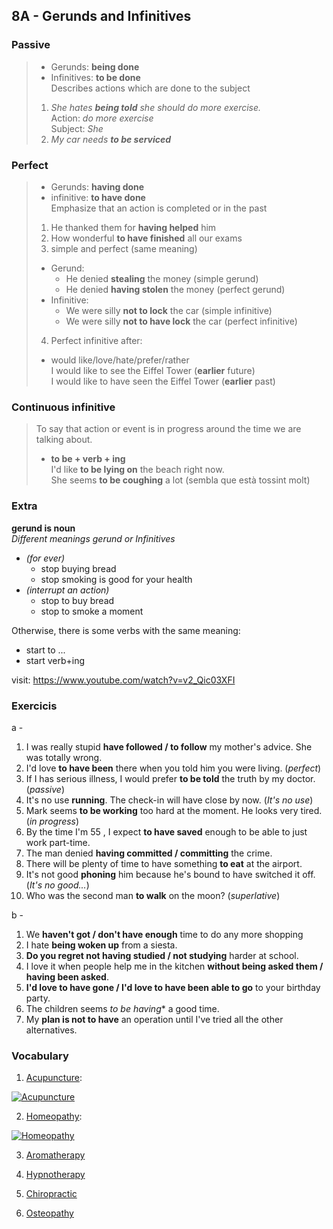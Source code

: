 ## 8A - Gerunds and Infinitives

### Passive  
>- Gerunds: **being done**  
>- Infinitives: **to be done**  
>Describes actions which are done to the subject
>  
>1. *She hates __being told__ she should do more exercise.*  
  Action: _do more exercise_   
  Subject: _She_
>2. *My car needs __to be serviced__*  

### Perfect  
>  - Gerunds: **having done**  
>  - infinitive: **to have done**  
>Emphasize that an action is completed or in the past  
>  
>1. He thanked them for **having helped** him  
>2. How wonderful **to have finished** all our exams  
>3. simple and perfect (same meaning)  
>  - Gerund:  
>    - He denied **stealing** the money (simple gerund)  
>    - He denied **having stolen** the money (perfect gerund)  
>  - Infinitive:  
>    - We were silly **not to lock** the car (simple infinitive)  
>    - We were silly **not to have lock** the car (perfect infinitive)  
>4. Perfect infinitive after:  
>  - would like/love/hate/prefer/rather  
>  I would like to see the Eiffel Tower (**earlier** future)  
>  I would like to have seen the Eiffel Tower (**earlier** past)  

### Continuous infinitive  
>To say that action or event is in progress around the time we are talking about.  
> - **to be + verb + ing**  
>  I'd like **to be lying on** the beach right now.  
>  She seems **to be coughing** a lot (sembla que està tossint molt)

### Extra
**gerund is noun**  
_Different meanings gerund or Infinitives_  

- *(for ever)*  
    - stop buying bread  
    - stop smoking is good for your health  
- *(interrupt an action)*  
    - stop to buy bread  
    - stop to smoke a moment  


Otherwise, there is some verbs with the same meaning:
- start to ...  
- start verb+ing  

visit: https://www.youtube.com/watch?v=v2_Qic03XFI  

### Exercicis
a -
1. I was really stupid **have followed / to follow** my mother's advice. She was totally wrong.
2. I'd love **to have been** there when you told him you were living. (_perfect_)
3. If I has serious illness, I would prefer **to be told** the truth by my doctor. (_passive_)
4. It's no use **running**. The check-in will have close by now. (_It's no use_)
5. Mark seems **to be working** too hard at the moment. He looks very tired. (_in progress_)
6. By the time I'm 55 , I expect **to have saved** enough to be able to just work part-time.
7. The man denied **having committed / committing** the crime.
8. There will be plenty of time to have something **to eat** at the airport.
9. It's not good **phoning** him because he's bound to have switched it off. (_It's no good..._)
10. Who was the second man **to walk** on the moon? (_superlative_)  

b -
1. We **haven't got / don't have enough** time to do any more shopping
2. I hate **being woken up** from a siesta.
3. **Do you regret not having studied / not studying** harder at school.
4. I love it when people help me in the kitchen **without being asked them / having been asked**.
5. **I'd love to have gone / I'd love to have been able to go** to your birthday party.
6. The children seems *to be having** a good time.
7. My **plan is not to have** an operation until I've tried all the other alternatives.

### Vocabulary
1. [Acupuncture](https://www.macmillandictionary.com/media/british/uk_pron_ogg/a/acu/acupu/acupuncture_British_English_pronunciation.ogg):

[![Acupuncture](http://img.youtube.com/vi/1tyKbjwGrdU/0.jpg)](https://www.youtube.com/watch?v=1tyKbjwGrdU "Acupuncture")    

2. [Homeopathy](https://www.macmillandictionary.com/media/british/uk_pron_ogg/h/hom/homeo/homeopathy_British_English_pronunciation.ogg):  

[![Homeopathy](http://img.youtube.com/vi/Dfq9AgZXxAY/0.jpg)](https://www.youtube.com/watch?v=Dfq9AgZXxAY "Homeopathy")  

3. [Aromatherapy](https://www.macmillandictionary.com/media/british/uk_pron_ogg/a/aro/aroma/aromatherapy_British_English_pronunciation.ogg)  

4. [Hypnotherapy](https://www.macmillandictionary.com/media/british/uk_pron_ogg/h/hyp/hypno/hypnotherapy_British_English_pronunciation.ogg)  

5. [Chiropractic](https://www.macmillandictionary.com/media/british/uk_pron_ogg/c/chi/chiro/chiropractic_British_English_pronunciation.ogg)  

6. [Osteopathy](https://www.macmillandictionary.com/media/british/uk_pron_ogg/o/ost/osteo/osteopathy_British_English_pronunciation.ogg)  
